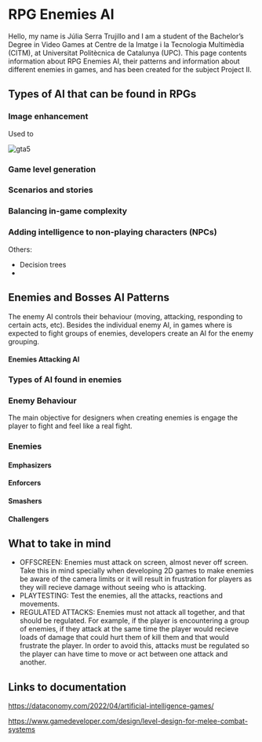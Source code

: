 # RPG Enemies AI

Hello, my name is Júlia Serra Trujillo and I am a student of the Bachelor’s Degree in Video Games at Centre de la Imatge i la Tecnologia Multimèdia (CITM), at Universitat Politècnica de Catalunya (UPC). This page contents information about RPG Enemies AI, their patterns and information about different enemies in games, and has been created for the subject Project II.

## Types of AI that can be found in RPGs
### Image enhancement
Used to

![gta5](https://user-images.githubusercontent.com/99959289/220201604-ac06f9db-85f2-49ba-8a0b-4e912d007cfe.jpg)

### Game level generation

### Scenarios and stories

### Balancing in-game complexity

### Adding intelligence to non-playing characters (NPCs)

Others:
- Decision trees
- 

## Enemies and Bosses AI Patterns
The enemy AI controls their behaviour (moving, attacking, responding to certain acts, etc). Besides the individual enemy AI, in games where is expected to fight groups of enemies, developers create an AI for the enemy grouping.
#### Enemies Attacking AI



### Types of AI found in enemies

### Enemy Behaviour
The main objective for designers when creating enemies is engage the player to fight and feel like a real fight.

### Enemies
#### Emphasizers


#### Enforcers


#### Smashers


#### Challengers


## What to take in mind
- OFFSCREEN: Enemies must attack on screen, almost never off screen. Take this in mind specially when developing 2D games to make enemies be aware of the camera limits or it will result in frustration for players as they will recieve damage without seeing who is attacking.
- PLAYTESTING: Test the enemies, all the attacks, reactions and movements. 
- REGULATED ATTACKS: Enemies must not attack all together, and that should be regulated. For example, if the player is encountering a group of enemies, if they attack at the same time the player would recieve loads of damage that could hurt them of kill them and that would frustrate the player. In order to avoid this, attacks must be regulated so the player can have time to move or act between one attack and another.
## Links to documentation
https://dataconomy.com/2022/04/artificial-intelligence-games/

https://www.gamedeveloper.com/design/level-design-for-melee-combat-systems
